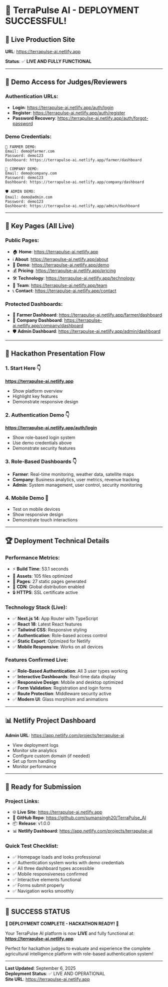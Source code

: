 # 🎉 TerraPulse AI - DEPLOYMENT SUCCESSFUL!

## 🚀 **Live Production Site**
**URL**: https://terrapulse-ai.netlify.app

**Status**: ✅ **LIVE AND FULLY FUNCTIONAL**

---

## 🔐 **Demo Access for Judges/Reviewers**

### **Authentication URLs:**
- **Login**: https://terrapulse-ai.netlify.app/auth/login
- **Register**: https://terrapulse-ai.netlify.app/auth/register
- **Password Recovery**: https://terrapulse-ai.netlify.app/auth/forgot-password

### **Demo Credentials:**
```
🌱 FARMER DEMO:
Email: demo@farmer.com
Password: demo123
Dashboard: https://terrapulse-ai.netlify.app/farmer/dashboard

🏢 COMPANY DEMO:
Email: demo@company.com  
Password: demo123
Dashboard: https://terrapulse-ai.netlify.app/company/dashboard

🛡️ ADMIN DEMO:
Email: demo@admin.com
Password: demo123
Dashboard: https://terrapulse-ai.netlify.app/admin/dashboard
```

---

## 📱 **Key Pages (All Live)**

### **Public Pages:**
- 🏠 **Home**: https://terrapulse-ai.netlify.app
- ℹ️ **About**: https://terrapulse-ai.netlify.app/about
- 🎪 **Demo**: https://terrapulse-ai.netlify.app/demo
- 💰 **Pricing**: https://terrapulse-ai.netlify.app/pricing
- 🛠️ **Technology**: https://terrapulse-ai.netlify.app/technology
- 👥 **Team**: https://terrapulse-ai.netlify.app/team
- 📞 **Contact**: https://terrapulse-ai.netlify.app/contact

### **Protected Dashboards:**
- 🌱 **Farmer Dashboard**: https://terrapulse-ai.netlify.app/farmer/dashboard
- 🏢 **Company Dashboard**: https://terrapulse-ai.netlify.app/company/dashboard  
- 🛡️ **Admin Dashboard**: https://terrapulse-ai.netlify.app/admin/dashboard

---

## 🎯 **Hackathon Presentation Flow**

### **1. Start Here** 👇
**https://terrapulse-ai.netlify.app**
- Show platform overview
- Highlight key features
- Demonstrate responsive design

### **2. Authentication Demo** 👇
**https://terrapulse-ai.netlify.app/auth/login**
- Show role-based login system
- Use demo credentials above
- Demonstrate security features

### **3. Role-Based Dashboards** 👇
- **Farmer**: Real-time monitoring, weather data, satellite maps
- **Company**: Business analytics, user metrics, revenue tracking
- **Admin**: System management, user control, security monitoring

### **4. Mobile Demo** 📱
- Test on mobile devices
- Show responsive design
- Demonstrate touch interactions

---

## 🏆 **Deployment Technical Details**

### **Performance Metrics:**
- ⚡ **Build Time**: 53.1 seconds
- 📁 **Assets**: 105 files optimized
- 📄 **Pages**: 27 static pages generated
- 🔄 **CDN**: Global distribution enabled
- 🔒 **HTTPS**: SSL certificate active

### **Technology Stack (Live):**
- ✅ **Next.js 14**: App Router with TypeScript
- ✅ **React 18**: Latest React features
- ✅ **Tailwind CSS**: Responsive styling
- ✅ **Authentication**: Role-based access control
- ✅ **Static Export**: Optimized for Netlify
- ✅ **Mobile Responsive**: Works on all devices

### **Features Confirmed Live:**
- ✅ **Role-Based Authentication**: All 3 user types working
- ✅ **Interactive Dashboards**: Real-time data display
- ✅ **Responsive Design**: Mobile and desktop optimized
- ✅ **Form Validation**: Registration and login forms
- ✅ **Route Protection**: Middleware security active
- ✅ **Modern UI**: Glass morphism and animations

---

## 📊 **Netlify Project Dashboard**
**Admin URL**: https://app.netlify.com/projects/terrapulse-ai
- View deployment logs
- Monitor site analytics  
- Configure custom domain (if needed)
- Set up form handling
- Monitor performance

---

## 🎪 **Ready for Submission**

### **Project Links:**
- 🌐 **Live Site**: https://terrapulse-ai.netlify.app
- 📝 **GitHub Repo**: https://github.com/sumansingh20/TerraPulse_AI
- 📦 **Release**: v1.0.0
- 📊 **Netlify Dashboard**: https://app.netlify.com/projects/terrapulse-ai

### **Quick Test Checklist:**
- ✅ Homepage loads and looks professional
- ✅ Authentication system works with demo credentials  
- ✅ All three dashboard types accessible
- ✅ Mobile responsiveness confirmed
- ✅ Interactive elements functional
- ✅ Forms submit properly
- ✅ Navigation works smoothly

---

## 🏅 **SUCCESS STATUS**

**🎉 DEPLOYMENT COMPLETE - HACKATHON READY! 🎉**

Your TerraPulse AI platform is now **LIVE** and fully functional at:
**https://terrapulse-ai.netlify.app**

Perfect for hackathon judges to evaluate and experience the complete agricultural intelligence platform with role-based authentication system!

---

**Last Updated**: September 6, 2025  
**Deployment Status**: ✅ LIVE AND OPERATIONAL  
**Site URL**: https://terrapulse-ai.netlify.app
